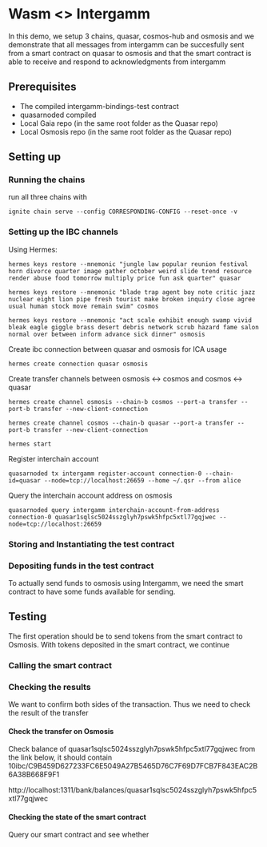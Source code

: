 # Wasm <> Intergamm
In this demo, we setup 3 chains, quasar, cosmos-hub and osmosis and we demonstrate that all messages from intergamm can be succesfully sent from a smart contract on quasar to osmosis and that the smart contract is able to receive and respond to acknowledgments from intergamm

## Prerequisites
- The compiled intergamm-bindings-test contract
- quasarnoded compiled
- Local  Gaia repo (in the same root folder as the Quasar repo)
- Local Osmosis repo (in the same root folder as the Quasar repo)

## Setting up
### Running the chains
run all three chains with 
```
ignite chain serve --config CORRESPONDING-CONFIG --reset-once -v
```
### Setting up the IBC channels
Using Hermes:
```
hermes keys restore --mnemonic "jungle law popular reunion festival horn divorce quarter image gather october weird slide trend resource render abuse food tomorrow multiply price fun ask quarter" quasar

hermes keys restore --mnemonic "blade trap agent boy note critic jazz nuclear eight lion pipe fresh tourist make broken inquiry close agree usual human stock move remain swim" cosmos

hermes keys restore --mnemonic "act scale exhibit enough swamp vivid bleak eagle giggle brass desert debris network scrub hazard fame salon normal over between inform advance sick dinner" osmosis
```
Create ibc connection between quasar and osmosis for ICA usage

```
hermes create connection quasar osmosis
```

Create transfer channels between osmosis <-> cosmos and cosmos <-> quasar

```
hermes create channel osmosis --chain-b cosmos --port-a transfer --port-b transfer --new-client-connection

hermes create channel cosmos --chain-b quasar --port-a transfer --port-b transfer --new-client-connection
```

```
hermes start
```

Register interchain account

```
quasarnoded tx intergamm register-account connection-0 --chain-id=quasar --node=tcp://localhost:26659 --home ~/.qsr --from alice
```

Query the interchain account address on osmosis

```
quasarnoded query intergamm interchain-account-from-address connection-0 quasar1sqlsc5024sszglyh7pswk5hfpc5xtl77gqjwec --node=tcp://localhost:26659
```
### Storing and Instantiating the test contract
### Depositing funds in the test contract
To actually send funds to osmosis using Intergamm, we need the smart contract to have some funds available for sending.
## Testing
The first operation should be to send tokens from the smart contract to Osmosis. With tokens deposited in the smart contract, we continue
### Calling the smart contract

### Checking the results
We want to confirm both sides of the transaction. Thus we need to check the result of the transfer
#### Check the transfer on Osmosis
Check balance of quasar1sqlsc5024sszglyh7pswk5hfpc5xtl77gqjwec from the link below, it should contain 10ibc/C9B459D627233FC6E5049A27B5465D76C7F69D7FCB7F843EAC2B6A38B668F9F1

http://localhost:1311/bank/balances/quasar1sqlsc5024sszglyh7pswk5hfpc5xtl77gqjwec
#### Checking the state of the smart contract
Query our smart contract and see whether